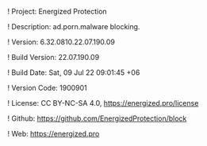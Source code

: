 ! Project: Energized Protection

! Description: ad.porn.malware blocking.

! Version: 6.32.0810.22.07.190.09

! Build Version: 22.07.190.09

! Build Date: Sat, 09 Jul 22 09:01:45 +06

! Version Code: 1900901

! License: CC BY-NC-SA 4.0, https://energized.pro/license

! Github: https://github.com/EnergizedProtection/block

! Web: https://energized.pro
